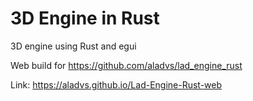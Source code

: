 # 3D Engine in Rust
3D engine using Rust and egui

Web build for https://github.com/aladvs/lad_engine_rust

Link: https://aladvs.github.io/Lad-Engine-Rust-web
